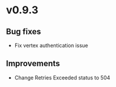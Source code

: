 # v0.9.3

## Bug fixes

- Fix vertex authentication issue

## Improvements

- Change Retries Exceeded status to 504
